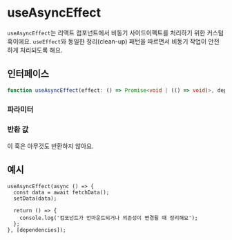 # useAsyncEffect

`useAsyncEffect`는 리액트 컴포넌트에서 비동기 사이드이펙트를 처리하기 위한 커스텀 훅이에요. `useEffect`와 동일한 정리(clean-up) 패턴을 따르면서 비동기 작업이 안전하게 처리되도록 해요.

## 인터페이스

```ts
function useAsyncEffect(effect: () => Promise<void | (() => void)>, deps: DependencyList): void;
```

### 파라미터

<Interface
  name="effect"
  type="() => Promise<void | (() => void)>"
  description="<code>useEffect</code> 패턴으로 실행되는 비동기 함수예요. 이 함수는 선택적으로 정리(cleanup) 함수를 반환할 수 있어요."
/>

<Interface
  name="deps"
  type="DependencyList"
  description="의존성 배열이에요. 이 배열의 값이 변경될 때마다 효과가 다시 실행돼요. 만약 생략하면, 컴포넌트가 리렌더링 될 때마다 실행돼요."
/>

### 반환 값

이 훅은 아무것도 반환하지 않아요.

## 예시

```tsx
useAsyncEffect(async () => {
  const data = await fetchData();
  setData(data);

  return () => {
    console.log('컴포넌트가 언마운트되거나 의존성이 변경될 때 정리해요');
  };
}, [dependencies]);
```
